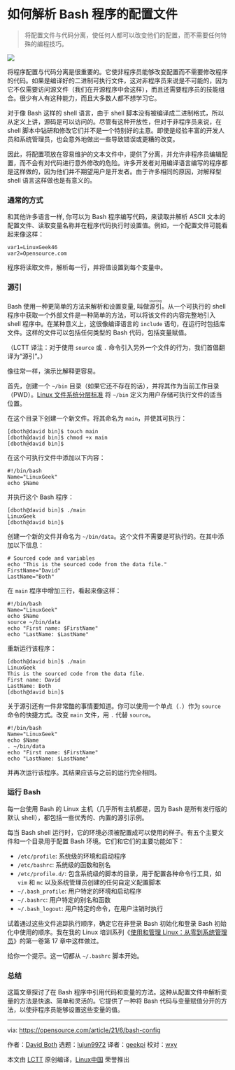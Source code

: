 [#]: subject: (How to parse Bash program configuration files)
[#]: via: (https://opensource.com/article/21/6/bash-config)
[#]: author: (David Both https://opensource.com/users/dboth)
[#]: collector: (lujun9972)
[#]: translator: (geekpi)
[#]: reviewer: (wxy)
[#]: publisher: ( )
[#]: url: ( )

如何解析 Bash 程序的配置文件
======

> 将配置文件与代码分离，使任何人都可以改变他们的配置，而不需要任何特殊的编程技巧。

![](https://img.linux.net.cn/data/attachment/album/202107/08/163606y3287i6c7dqq0223.jpg)

将程序配置与代码分离是很重要的。它使非程序员能够改变配置而不需要修改程序的代码。如果是编译好的二进制可执行文件，这对非程序员来说是不可能的，因为它不仅需要访问源文件（我们在开源程序中会这样），而且还需要程序员的技能组合。很少有人有这种能力，而且大多数人都不想学习它。

对于像 Bash 这样的 shell 语言，由于 shell 脚本没有被编译成二进制格式，所以从定义上讲，源码是可以访问的。尽管有这种开放性，但对于非程序员来说，在 shell 脚本中钻研和修改它们并不是一个特别好的主意。即使是经验丰富的开发人员和系统管理员，也会意外地做出一些导致错误或更糟的改变。

因此，将配置项放在容易维护的文本文件中，提供了分离，并允许非程序员编辑配置，而不会有对代码进行意外修改的危险。许多开发者对用编译语言编写的程序都是这样做的，因为他们并不期望用户是开发者。由于许多相同的原因，对解释型 shell 语言这样做也是有意义的。

### 通常的方式

和其他许多语言一样, 你可以为 Bash 程序编写代码，来读取并解析 ASCII 文本的配置文件、读取变量名称并在程序代码执行时设置值。例如，一个配置文件可能看起来像这样：

```
var1=LinuxGeek46
var2=Opensource.com
```

程序将读取文件，解析每一行，并将值设置到每个变量中。

### 源引

Bash 使用一种更简单的方法来解析和设置变量, 叫做<ruby>源引<rt>sourcing</rt></ruby>。从一个可执行的 shell 程序中获取一个外部文件是一种简单的方法，可以将该文件的内容完整地引入 shell 程序中。在某种意义上，这很像编译语言的 `include` 语句，在运行时包括库文件。这样的文件可以包括任何类型的 Bash 代码，包括变量赋值。

（LCTT 译注：对于使用 `source` 或 `.` 命令引入另外一个文件的行为，我们首倡翻译为“源引”。）

像往常一样，演示比解释更容易。

首先，创建一个 `~/bin` 目录（如果它还不存在的话），并将其作为当前工作目录（PWD）。[Linux 文件系统分层标准][2] 将 `~/bin` 定义为用户存储可执行文件的适当位置。

在这个目录下创建一个新文件。将其命名为 `main`，并使其可执行：

```
[dboth@david bin]$ touch main
[dboth@david bin]$ chmod +x main
[dboth@david bin]$
```

在这个可执行文件中添加以下内容：

```
#!/bin/bash
Name="LinuxGeek"
echo $Name
```

并执行这个 Bash 程序：

```
[dboth@david bin]$ ./main
LinuxGeek
[dboth@david bin]$
```

创建一个新的文件并命名为 `~/bin/data`。这个文件不需要是可执行的。在其中添加以下信息：

```
# Sourced code and variables
echo "This is the sourced code from the data file."
FirstName="David"
LastName="Both"
```

在 `main` 程序中增加三行，看起来像这样：

```
#!/bin/bash
Name="LinuxGeek"
echo $Name
source ~/bin/data
echo "First name: $FirstName"
echo "LastName: $LastName"
```

重新运行该程序：

```
[dboth@david bin]$ ./main
LinuxGeek
This is the sourced code from the data file.
First name: David
LastName: Both
[dboth@david bin]$
```

关于源引还有一件非常酷的事情要知道。你可以使用一个单点（`.`）作为 `source` 命令的快捷方式。改变 `main` 文件，用 `.` 代替 `source`。

```
#!/bin/bash
Name="LinuxGeek"
echo $Name
. ~/bin/data
echo "First name: $FirstName"
echo "LastName: $LastName"
```

并再次运行该程序。其结果应该与之前的运行完全相同。

### 运行 Bash

每一台使用 Bash 的 Linux 主机（几乎所有主机都是，因为 Bash 是所有发行版的默认 shell），都包括一些优秀的、内置的源引示例。

每当 Bash shell 运行时，它的环境必须被配置成可以使用的样子。有五个主要文件和一个目录用于配置 Bash 环境。它们和它们的主要功能如下：

  * `/etc/profile`: 系统级的环境和启动程序
  * `/etc/bashrc`: 系统级的函数和别名
  * `/etc/profile.d/`: 包含系统级的脚本的目录，用于配置各种命令行工具，如 `vim` 和 `mc` 以及系统管理员创建的任何自定义配置脚本
  * `~/.bash_profile`: 用户特定的环境和启动程序
  * `~/.bashrc`: 用户特定的别名和函数
  * `~/.bash_logout`: 用户特定的命令，在用户注销时执行

试着通过这些文件追踪执行顺序，确定它在非登录 Bash 初始化和登录 Bash 初始化中使用的顺序。我在我的 Linux 培训系列《[使用和管理 Linux：从零到系统管理员][3]》的第一卷第 17 章中这样做过。

给你一个提示。这一切都从 `~/.bashrc` 脚本开始。

### 总结

这篇文章探讨了在 Bash 程序中引用代码和变量的方法。这种从配置文件中解析变量的方法是快速、简单和灵活的。它提供了一种将 Bash 代码与变量赋值分开的方法，以使非程序员能够设置这些变量的值。

--------------------------------------------------------------------------------

via: https://opensource.com/article/21/6/bash-config

作者：[David Both][a]
选题：[lujun9972][b]
译者：[geekpi](https://github.com/geekpi)
校对：[wxy](https://github.com/wxy)

本文由 [LCTT](https://github.com/LCTT/TranslateProject) 原创编译，[Linux中国](https://linux.cn/) 荣誉推出

[a]: https://opensource.com/users/dboth
[b]: https://github.com/lujun9972
[1]: https://opensource.com/sites/default/files/styles/image-full-size/public/lead-images/bash_command_line.png?itok=k4z94W2U (bash logo on green background)
[2]: http://refspecs.linuxfoundation.org/fhs.shtml
[3]: http://www.both.org/?page_id=1183

